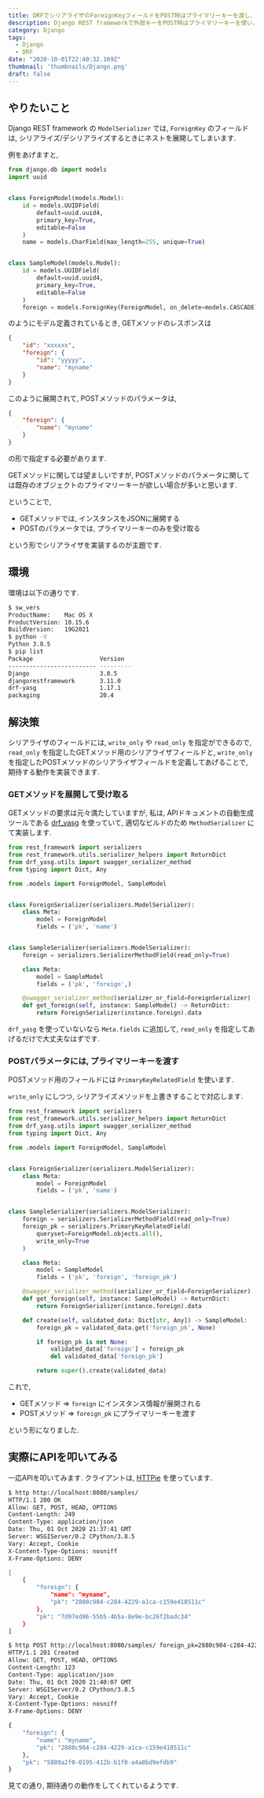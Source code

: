 ```yaml
---
title: DRFでシリアライザのForeignKeyフィールドをPOST時はプライマリーキーを渡し、GET時は展開する
description: Django REST frameworkで外部キーをPOST時はプライマリーキーを使い、GET時は展開する方法について説明します。
category: Django
tags:
  - Django
  - DRF
date: "2020-10-01T22:40:32.169Z"
thumbnail: 'thumbnails/Django.png'
draft: false
---
```


## やりたいこと

Django REST framework の `ModelSerializer` では, `ForeignKey` のフィールドは, シリアライズ/デシリアライズするときにネストを展開してしまいます.

例をあげますと,

``` python:title=models.py
from django.db import models
import uuid


class ForeignModel(models.Model):
    id = models.UUIDField(
        default=uuid.uuid4,
        primary_key=True,
        editable=False
    )
    name = models.CharField(max_length=255, unique=True)


class SampleModel(models.Model):
    id = models.UUIDField(
        default=uuid.uuid4,
        primary_key=True,
        editable=False
    )
    foreign = models.ForeignKey(ForeignModel, on_delete=models.CASCADE)
```

のようにモデル定義されているとき, GETメソッドのレスポンスは

``` json
{
    "id": "xxxxxx",
    "foreign": {
        "id": "yyyyy",
        "name": "myname"
    }
}
```

このように展開されて, POSTメソッドのパラメータは,

``` json
{
    "foreign": {
        "name": "myname"
    }
}
```

の形で指定する必要があります.

GETメソッドに関しては望ましいですが, POSTメソッドのパラメータに関しては既存のオブジェクトのプライマリーキーが欲しい場合が多いと思います.

ということで,

- GETメソッドでは, インスタンスをJSONに展開する
- POSTのパラメータでは, プライマリーキーのみを受け取る

という形でシリアライザを実装するのが主題です.

## 環境

環境は以下の通りです.

``` bash
$ sw_vers
ProductName:    Mac OS X
ProductVersion: 10.15.6
BuildVersion:   19G2021
$ python -V
Python 3.8.5
$ pip list
Package                   Version
------------------------- ---------
Django                    3.0.5
djangorestframework       3.11.0
drf-yasg                  1.17.1
packaging                 20.4
```

## 解決策

シリアライザのフィールドには, `write_only` や `read_only` を指定ができるので, `read_only` を指定したGETメソッド用のシリアライザフィールドと, `write_only` を指定したPOSTメソッドのシリアライザフィールドを定義してあげることで, 期待する動作を実装できます.

### GETメソッドを展開して受け取る

GETメソッドの要求は元々満たしていますが, 私は, APIドキュメントの自動生成ツールである [drf_yasg](https://github.com/axnsan12/drf-yasg) を使っていて, 適切なビルドのため `MethodSerializer` にて実装します.

``` python:title=serializers.py
from rest_framework import serializers
from rest_framework.utils.serializer_helpers import ReturnDict
from drf_yasg.utils import swagger_serializer_method
from typing import Dict, Any

from .models import ForeignModel, SampleModel


class ForeignSerializer(serializers.ModelSerializer):
    class Meta:
        model = ForeignModel
        fields = ('pk', 'name')


class SampleSerializer(serializers.ModelSerializer):
    foreign = serializers.SerializerMethodField(read_only=True)

    class Meta:
        model = SampleModel
        fields = ('pk', 'foreign',)

    @swagger_serializer_method(serializer_or_field=ForeignSerializer)
    def get_foreign(self, instance: SampleModel) -> ReturnDict:
        return ForeignSerializer(instance.foreign).data
```

`drf_yasg` を使っていないなら `Meta.fields` に追加して, `read_only` を指定してあげるだけで大丈夫なはずです.

### POSTパラメータには, プライマリーキーを渡す

POSTメソッド用のフィールドには `PrimaryKeyRelatedField` を使います.

`write_only` にしつつ, シリアライズメソッドを上書きすることで対応します.

``` python:title=serializers.py
from rest_framework import serializers
from rest_framework.utils.serializer_helpers import ReturnDict
from drf_yasg.utils import swagger_serializer_method
from typing import Dict, Any

from .models import ForeignModel, SampleModel


class ForeignSerializer(serializers.ModelSerializer):
    class Meta:
        model = ForeignModel
        fields = ('pk', 'name')


class SampleSerializer(serializers.ModelSerializer):
    foreign = serializers.SerializerMethodField(read_only=True)
    foreign_pk = serializers.PrimaryKeyRelatedField(
        queryset=ForeignModel.objects.all(),
        write_only=True
    )

    class Meta:
        model = SampleModel
        fields = ('pk', 'foreign', 'foreign_pk')

    @swagger_serializer_method(serializer_or_field=ForeignSerializer)
    def get_foreign(self, instance: SampleModel) -> ReturnDict:
        return ForeignSerializer(instance.foreign).data

    def create(self, validated_data: Dict[str, Any]) -> SampleModel:
        foreign_pk = validated_data.get('foreign_pk', None)

        if foreign_pk is not None:
            validated_data['foreign'] = foreign_pk
            del validated_data['foreign_pk']

        return super().create(validated_data)
```

これで,

- GETメソッド => `foreign` にインスタンス情報が展開される
- POSTメソッド => `foreign_pk` にプライマリーキーを渡す

という形になりました.

## 実際にAPIを叩いてみる

一応APIを叩いてみます. クライアントは, [HTTPie](https://httpie.org/) を使っています.

``` bash
$ http http://localhost:8080/samples/
HTTP/1.1 200 OK
Allow: GET, POST, HEAD, OPTIONS
Content-Length: 249
Content-Type: application/json
Date: Thu, 01 Oct 2020 21:37:41 GMT
Server: WSGIServer/0.2 CPython/3.8.5
Vary: Accept, Cookie
X-Content-Type-Options: nosniff
X-Frame-Options: DENY

[
    {
        "foreign": {
            "name": "myname",
            "pk": "2880c984-c284-4229-a1ca-c159e418511c"
        },
        "pk": "7d97ed86-55b5-4b5a-8e9e-bc26f2badc34"
    }
]

$ http POST http://localhost:8080/samples/ foreign_pk=2880c984-c284-4229-a1ca-c159e418511c
HTTP/1.1 201 Created
Allow: GET, POST, HEAD, OPTIONS
Content-Length: 123
Content-Type: application/json
Date: Thu, 01 Oct 2020 21:40:07 GMT
Server: WSGIServer/0.2 CPython/3.8.5
Vary: Accept, Cookie
X-Content-Type-Options: nosniff
X-Frame-Options: DENY

{
    "foreign": {
        "name": "myname",
        "pk": "2880c984-c284-4229-a1ca-c159e418511c"
    },
    "pk": "5889a2f0-0195-412b-b1f0-a4a8bd9efdb9"
}
```

見ての通り, 期待通りの動作をしてくれているようです.

<!-- ソースコードの全文は [d-kimuson/drf_foreign_serializer_sample](https://github.com/d-kimuson/drf_foreign_serializer_sample) に貼ってあります. -->
